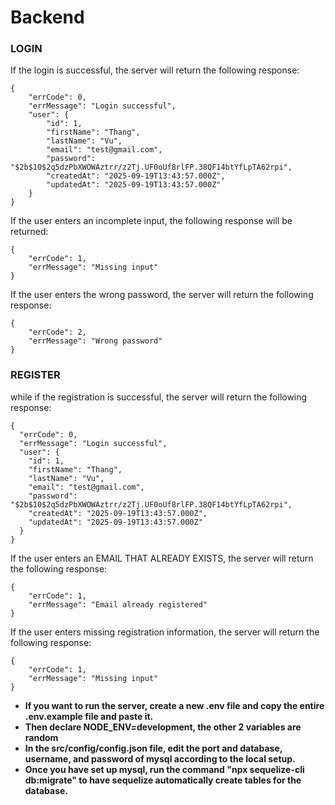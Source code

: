 # Backend

### **LOGIN**

If the login is successful, the server will return the following response:

```
{
    "errCode": 0,
    "errMessage": "Login successful",
    "user": {
        "id": 1,
        "firstName": "Thang",
        "lastName": "Vu",
        "email": "test@gmail.com",
        "password": "$2b$10$2q5dzPbXWOWAztrr/z2Tj.UF0oUf8rlFP.38QF14btYfLpTA62rpi",
        "createdAt": "2025-09-19T13:43:57.000Z",
        "updatedAt": "2025-09-19T13:43:57.000Z"
    }
}
```

If the user enters an incomplete input, the following response will be returned:

```
{
    "errCode": 1,
    "errMessage": "Missing input"
}
```

If the user enters the wrong password, the server will return the following response:

```
{
    "errCode": 2,
    "errMessage": "Wrong password"
}
```

### **REGISTER**

while if the registration is successful, the server will return the following response:

```
{
  "errCode": 0,
  "errMessage": "Login successful",
  "user": {
    "id": 1,
    "firstName": "Thang",
    "lastName": "Vu",
    "email": "test@gmail.com",
    "password": "$2b$10$2q5dzPbXWOWAztrr/z2Tj.UF0oUf8rlFP.38QF14btYfLpTA62rpi",
    "createdAt": "2025-09-19T13:43:57.000Z",
    "updatedAt": "2025-09-19T13:43:57.000Z"
  }
}
```

If the user enters an EMAIL THAT ALREADY EXISTS, the server will return the following response:

```
{
    "errCode": 1,
    "errMessage": "Email already registered"
}
```

If the user enters missing registration information, the server will return the following response:

```
{
    "errCode": 1,
    "errMessage": "Missing input"
}
```

- **If you want to run the server, create a new .env file and copy the entire .env.example file and paste it.**
- **Then declare NODE_ENV=development, the other 2 variables are random**
- **In the src/config/config.json file, edit the port and database, username, and password of mysql according to the local setup.**
- **Once you have set up mysql, run the command "npx sequelize-cli db:migrate" to have sequelize automatically create tables for the database.**

